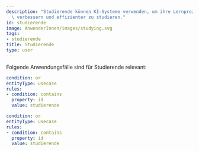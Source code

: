 ```yaml
---
description: "Studierende können KI-Systeme verwenden, um ihre Lernprozesse zu\
  \ verbessern und effizienter zu studieren."
id: studierende
image: AnwenderInnen/images/studying.svg
tags:
- studierende
title: Studierende
type: user
---
```



Folgende Anwendungsfälle sind für Studierende relevant:


```yaml
condition: or
entityType: usecase
rules:
- condition: contains
  property: id
  value: studierende
```


```yaml
condition: or
entityType: usecase
rules:
- condition: contains
  property: id
  value: studierende
```


